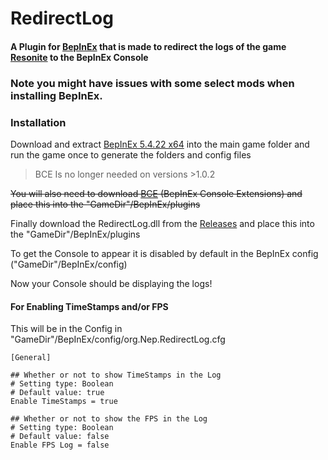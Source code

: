 # RedirectLog

#### A Plugin for [BepInEx](https://github.com/BepInEx/BepInEx/) that is made to redirect the logs of the game [Resonite](https://store.steampowered.com/app/2519830/Resonite/) to the BepInEx Console

### Note you might have issues with some select mods when installing BepInEx.

### Installation
 Download and extract [BepInEx 5.4.22 x64](https://github.com/BepInEx/BepInEx/releases) into the main game folder and run the game once to generate the folders and config files

> BCE Is no longer needed on versions >1.0.2

 ~~You will also need to download [BCE](https://github.com/NepuShiro/BepInEx-Console-Extensions/releases/tag/1.1.0.0) (BepInEx Console Extensions) and place this into the "GameDir"/BepInEx/plugins~~

 Finally download the RedirectLog.dll from the [Releases](https://github.com/nepushiro/RedirectLog/releases) and place this into the "GameDir"/BepInEx/plugins

To get the Console to appear it is disabled by default in the BepInEx config ("GameDir"/BepInEx/config)

Now your Console should be displaying the logs!

#### For Enabling TimeStamps and/or FPS

This will be in the Config in "GameDir"/BepInEx/config/org.Nep.RedirectLog.cfg

```
[General]

## Whether or not to show TimeStamps in the Log
# Setting type: Boolean
# Default value: true
Enable TimeStamps = true

## Whether or not to show the FPS in the Log
# Setting type: Boolean
# Default value: false
Enable FPS Log = false
```

